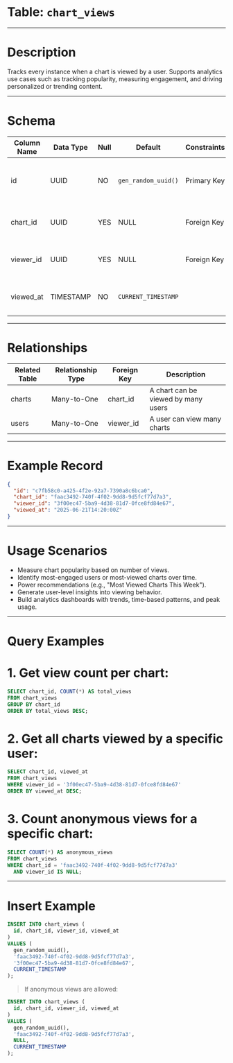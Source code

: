 # Table: `chart_views`

---

# Description

Tracks every instance when a chart is viewed by a user. Supports analytics use cases such as tracking popularity, measuring engagement, and driving personalized or trending content.

---

# Schema

| Column Name | Data Type | Null | Default             | Constraints | Description                                 |
| ----------- | --------- | ---- | ------------------- | ----------- | ------------------------------------------- |
| id          | UUID      | NO   | `gen_random_uuid()` | Primary Key | Unique identifier for the chart view record |
| chart_id    | UUID      | YES  | NULL                | Foreign Key | References the chart that was viewed        |
| viewer_id   | UUID      | YES  | NULL                | Foreign Key | References the user who viewed the chart    |
| viewed_at   | TIMESTAMP | NO   | `CURRENT_TIMESTAMP` |             | Timestamp of when the chart was viewed      |

---

# Relationships

| Related Table | Relationship Type | Foreign Key | Description                         |
| ------------- | ----------------- | ----------- | ----------------------------------- |
| charts        | Many-to-One       | chart_id    | A chart can be viewed by many users |
| users         | Many-to-One       | viewer_id   | A user can view many charts         |

---

# Example Record

```json
{
  "id": "c7fb58c0-a425-4f2e-92a7-7390a8c6bca0",
  "chart_id": "faac3492-740f-4f02-9dd8-9d5fcf77d7a3",
  "viewer_id": "3f00ec47-5ba9-4d38-81d7-0fce8fd84e67",
  "viewed_at": "2025-06-21T14:20:00Z"
}
```

---

# Usage Scenarios

* Measure chart popularity based on number of views.
* Identify most-engaged users or most-viewed charts over time.
* Power recommendations (e.g., "Most Viewed Charts This Week").
* Generate user-level insights into viewing behavior.
* Build analytics dashboards with trends, time-based patterns, and peak usage.

---

# Query Examples

# 1. Get view count per chart:

```sql
SELECT chart_id, COUNT(*) AS total_views
FROM chart_views
GROUP BY chart_id
ORDER BY total_views DESC;
```

# 2. Get all charts viewed by a specific user:

```sql
SELECT chart_id, viewed_at
FROM chart_views
WHERE viewer_id = '3f00ec47-5ba9-4d38-81d7-0fce8fd84e67'
ORDER BY viewed_at DESC;
```

# 3. Count anonymous views for a specific chart:

```sql
SELECT COUNT(*) AS anonymous_views
FROM chart_views
WHERE chart_id = 'faac3492-740f-4f02-9dd8-9d5fcf77d7a3'
  AND viewer_id IS NULL;
```

---

# Insert Example

```sql
INSERT INTO chart_views (
  id, chart_id, viewer_id, viewed_at
)
VALUES (
  gen_random_uuid(),
  'faac3492-740f-4f02-9dd8-9d5fcf77d7a3',
  '3f00ec47-5ba9-4d38-81d7-0fce8fd84e67',
  CURRENT_TIMESTAMP
);
```

> If anonymous views are allowed:

```sql
INSERT INTO chart_views (
  id, chart_id, viewer_id, viewed_at
)
VALUES (
  gen_random_uuid(),
  'faac3492-740f-4f02-9dd8-9d5fcf77d7a3',
  NULL,
  CURRENT_TIMESTAMP
);
```